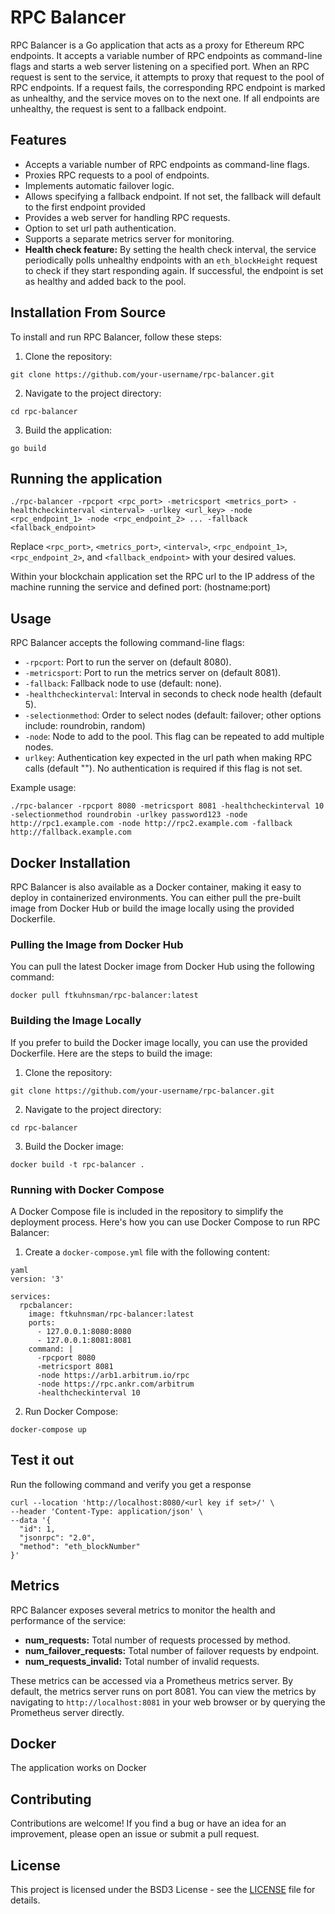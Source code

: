 # RPC Balancer

RPC Balancer is a Go application that acts as a proxy for Ethereum RPC endpoints. It accepts a variable number of RPC endpoints as command-line flags and starts a web server listening on a specified port. When an RPC request is sent to the service, it attempts to proxy that request to the pool of RPC endpoints. If a request fails, the corresponding RPC endpoint is marked as unhealthy, and the service moves on to the next one. If all endpoints are unhealthy, the request is sent to a fallback endpoint.

## Features

- Accepts a variable number of RPC endpoints as command-line flags.
- Proxies RPC requests to a pool of endpoints.
- Implements automatic failover logic.
- Allows specifying a fallback endpoint. If not set, the fallback will default to the first endpoint provided
- Provides a web server for handling RPC requests.
- Option to set url path authentication.
- Supports a separate metrics server for monitoring.
- **Health check feature:** By setting the health check interval, the service periodically polls unhealthy endpoints with an `eth_blockHeight` request to check if they start responding again. If successful, the endpoint is set as healthy and added back to the pool.

## Installation From Source

To install and run RPC Balancer, follow these steps:

1. Clone the repository:

```
git clone https://github.com/your-username/rpc-balancer.git
```

2. Navigate to the project directory:

```
cd rpc-balancer
```

3. Build the application:

```
go build
```


## Running the application

```
./rpc-balancer -rpcport <rpc_port> -metricsport <metrics_port> -healthcheckinterval <interval> -urlkey <url_key> -node <rpc_endpoint_1> -node <rpc_endpoint_2> ... -fallback <fallback_endpoint>
```
Replace `<rpc_port>`, `<metrics_port>`, `<interval>`, `<rpc_endpoint_1>`, `<rpc_endpoint_2>`, and `<fallback_endpoint>` with your desired values.

Within your blockchain application set the RPC url to the IP address of the machine running the service and defined port: (hostname:port)

## Usage

RPC Balancer accepts the following command-line flags:

- `-rpcport`: Port to run the server on (default 8080).
- `-metricsport`: Port to run the metrics server on (default 8081).
- `-fallback`: Fallback node to use (default: none).
- `-healthcheckinterval`: Interval in seconds to check node health (default 5).
- `-selectionmethod`: Order to select nodes (default: failover; other options include: roundrobin, random)
- `-node`: Node to add to the pool. This flag can be repeated to add multiple nodes.
- `urlkey`: Authentication key expected in the url path when making RPC calls (default ""). No authentication is required if this flag is not set.

Example usage:

```
./rpc-balancer -rpcport 8080 -metricsport 8081 -healthcheckinterval 10 -selectionmethod roundrobin -urlkey password123 -node http://rpc1.example.com -node http://rpc2.example.com -fallback http://fallback.example.com
```

## Docker Installation

RPC Balancer is also available as a Docker container, making it easy to deploy in containerized environments. You can either pull the pre-built image from Docker Hub or build the image locally using the provided Dockerfile.

### Pulling the Image from Docker Hub

You can pull the latest Docker image from Docker Hub using the following command:

```
docker pull ftkuhnsman/rpc-balancer:latest
```

### Building the Image Locally

If you prefer to build the Docker image locally, you can use the provided Dockerfile. Here are the steps to build the image:

1. Clone the repository:

```
git clone https://github.com/your-username/rpc-balancer.git
```

2. Navigate to the project directory:

```
cd rpc-balancer
```

3. Build the Docker image:

```
docker build -t rpc-balancer .
```

### Running with Docker Compose

A Docker Compose file is included in the repository to simplify the deployment process. Here's how you can use Docker Compose to run RPC Balancer:

1. Create a `docker-compose.yml` file with the following content:

```
yaml
version: '3'

services:
  rpcbalancer:
    image: ftkuhnsman/rpc-balancer:latest
    ports:
      - 127.0.0.1:8080:8080
      - 127.0.0.1:8081:8081
    command: |
      -rpcport 8080
      -metricsport 8081
      -node https://arb1.arbitrum.io/rpc
      -node https://rpc.ankr.com/arbitrum
      -healthcheckinterval 10
```

2. Run Docker Compose:

```
docker-compose up
```
## Test it out
Run the following command and verify you get a response

```
curl --location 'http://localhost:8080/<url key if set>/' \
--header 'Content-Type: application/json' \
--data '{
  "id": 1,
  "jsonrpc": "2.0",
  "method": "eth_blockNumber"
}'
```
## Metrics

RPC Balancer exposes several metrics to monitor the health and performance of the service:

- **num_requests:** Total number of requests processed by method.
- **num_failover_requests:** Total number of failover requests by endpoint.
- **num_requests_invalid:** Total number of invalid requests.

These metrics can be accessed via a Prometheus metrics server. By default, the metrics server runs on port 8081. You can view the metrics by navigating to `http://localhost:8081` in your web browser or by querying the Prometheus server directly.

## Docker

The application works on Docker

## Contributing

Contributions are welcome! If you find a bug or have an idea for an improvement, please open an issue or submit a pull request.

## License

This project is licensed under the BSD3 License - see the [LICENSE](LICENSE) file for details.